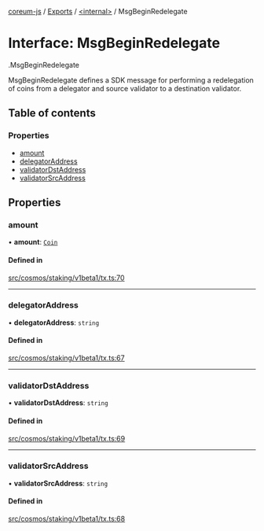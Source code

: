 [coreum-js](../README.md) / [Exports](../modules.md) / [<internal\>](../modules/internal_.md) / MsgBeginRedelegate

# Interface: MsgBeginRedelegate

[<internal>](../modules/internal_.md).MsgBeginRedelegate

MsgBeginRedelegate defines a SDK message for performing a redelegation
of coins from a delegator and source validator to a destination validator.

## Table of contents

### Properties

- [amount](internal_.MsgBeginRedelegate-1.md#amount)
- [delegatorAddress](internal_.MsgBeginRedelegate-1.md#delegatoraddress)
- [validatorDstAddress](internal_.MsgBeginRedelegate-1.md#validatordstaddress)
- [validatorSrcAddress](internal_.MsgBeginRedelegate-1.md#validatorsrcaddress)

## Properties

### amount

• **amount**: [`Coin`](../modules/internal_.md#coin)

#### Defined in

[src/cosmos/staking/v1beta1/tx.ts:70](https://github.com/PyramydLabs/coreum-js/blob/37d165f/src/cosmos/staking/v1beta1/tx.ts#L70)

___

### delegatorAddress

• **delegatorAddress**: `string`

#### Defined in

[src/cosmos/staking/v1beta1/tx.ts:67](https://github.com/PyramydLabs/coreum-js/blob/37d165f/src/cosmos/staking/v1beta1/tx.ts#L67)

___

### validatorDstAddress

• **validatorDstAddress**: `string`

#### Defined in

[src/cosmos/staking/v1beta1/tx.ts:69](https://github.com/PyramydLabs/coreum-js/blob/37d165f/src/cosmos/staking/v1beta1/tx.ts#L69)

___

### validatorSrcAddress

• **validatorSrcAddress**: `string`

#### Defined in

[src/cosmos/staking/v1beta1/tx.ts:68](https://github.com/PyramydLabs/coreum-js/blob/37d165f/src/cosmos/staking/v1beta1/tx.ts#L68)
